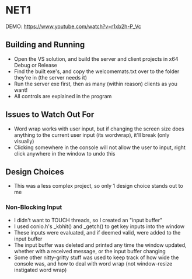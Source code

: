 # NET1

DEMO: https://www.youtube.com/watch?v=r1xb2h-P_Vc


## Building and Running
- Open the VS solution, and build the server and client projects in x64 Debug or Release
- Find the built exe's, and copy the welcomemats.txt over to the folder they're in (the server needs it)
- Run the server exe first, then as many (within reason) clients as you want!
- All controls are explained in the program
    


## Issues to Watch Out For
- Word wrap works with user input, but if changing the screen size does anything to the current user input (its wordwrap), it'll break (only visually)
- Clicking somewhere in the console will not allow the user to input, right click anywhere in the window to undo this


## Design Choices
- This was a less complex project, so only 1 design choice stands out to me
### Non-Blocking Input
- I didn't want to TOUCH threads, so I created an "input buffer"
- I used conio.h's _kbhit() and _getch() to get key inputs into the window
- These inputs were evaluated, and if deemed valid, were added to the input buffer
- The input buffer was deleted and printed any time the window updated, whether with a received message, or the input buffer changing
- Some other nitty-gritty stuff was used to keep track of how wide the console was, and how to deal with word wrap (not window-resize instigated word wrap)
